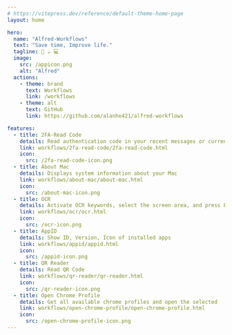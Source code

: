 ```yaml
---
# https://vitepress.dev/reference/default-theme-home-page
layout: home

hero:
  name: "Alfred-Workflows"
  text: "Save time, Improve life."
  tagline: 🚀 ☕️ 💻
  image:
    src: /appicon.png
    alt: "Alfred"
  actions:
    - theme: brand
      text: Workflows
      link: /workflows
    - theme: alt
      text: GitHub
      link: https://github.com/alanhe421/alfred-workflows

features:
  - title: 2FA-Read Code
    details: Read authentication code in your recent messages or current clipboard
    link: workflows/2fa-read-code/2fa-read-code.html
    icon:
      src: /2fa-read-code-icon.png
  - title: About Mac
    details: Displays system information about your Mac
    link: workflows/about-mac/about-mac.html
    icon:
      src: /about-mac-icon.png
  - title: OCR
    details: Activate OCR keywords, select the screen area, and press Enter to immediately obtain the text
    link: workflows/ocr/ocr.html
    icon:
      src: /ocr-icon.png
  - title: AppID
    details: Show ID, Version, Icon of installed apps
    link: workflows/appid/appid.html
    icon:
      src: /appid-icon.png
  - title: QR Reader
    details: Read QR Code
    link: workflows/qr-reader/qr-reader.html
    icon:
      src: /qr-reader-icon.png
  - title: Open Chrome Profile
    details: Get all available chrome profiles and open the selected
    link: workflows/open-chrome-profile/open-chrome-profile.html
    icon:
      src: /open-chrome-profile-icon.png
---
```


<HomeUnderline />
